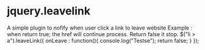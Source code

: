 # jquery.leavelink
A simple plugin to nofify when user click a link to leave website
Example : when return true; the href will continue process. Return false it stop.
$("li > a").leaveLink({
                  onLeave : function(){
                    console.log("Testse");
                    return false;
                  }
});
